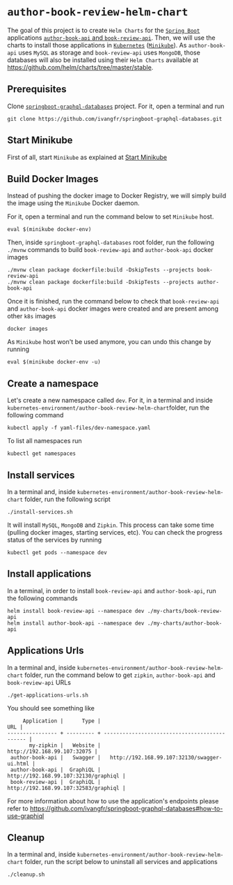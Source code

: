 # `author-book-review-helm-chart`

The goal of this project is to create `Helm Charts` for the [`Spring Boot`](https://docs.spring.io/spring-boot/docs/current/reference/htmlsingle/)
applications [`author-book-api` and `book-review-api`](https://github.com/ivangfr/springboot-graphql-databases). Then,
we will use the charts to install those applications in [`Kubernetes`](https://kubernetes.io)
([`Minikube`](https://kubernetes.io/docs/getting-started-guides/minikube)). As `author-book-api` uses `MySQL` as storage
and `book-review-api` uses `MongoDB`, those databases will also be installed using their `Helm Charts` available at
https://github.com/helm/charts/tree/master/stable.

## Prerequisites

Clone [`springboot-graphql-databases`](https://github.com/ivangfr/springboot-graphql-databases) project. For it,
open a terminal and run
```
git clone https://github.com/ivangfr/springboot-graphql-databases.git
```

## Start Minikube

First of all, start `Minikube` as explained at [Start Minikube](https://github.com/ivangfr/kubernetes-environment#start-minikube)

## Build Docker Images

Instead of pushing the docker image to Docker Registry, we will simply build the image using the `Minikube` Docker daemon.

For it, open a terminal and run the command below to set `Minikube` host.
```
eval $(minikube docker-env)
```

Then, inside `springboot-graphql-databases` root folder, run the following `./mvnw` commands to build `book-review-api`
and `author-book-api` docker images

```
./mvnw clean package dockerfile:build -DskipTests --projects book-review-api
./mvnw clean package dockerfile:build -DskipTests --projects author-book-api
```

Once it is finished, run the command below to check that `book-review-api` and `author-book-api` docker images were
created and are present among other `k8s` images
```
docker images
```

As `Minikube` host won't be used anymore, you can undo this change by running   
```
eval $(minikube docker-env -u)
```

## Create a namespace

Let's create a new namespace called `dev`. For it, in a terminal and inside
`kubernetes-environment/author-book-review-helm-chart`folder, run the following command
```
kubectl apply -f yaml-files/dev-namespace.yaml
```

To list all namespaces run
```
kubectl get namespaces
```

## Install services

In a terminal and, inside `kubernetes-environment/author-book-review-helm-chart` folder, run the following script
```
./install-services.sh
```

It will install `MySQL`, `MongoDB` and `Zipkin`. This process can take some time (pulling docker images, starting
services, etc). You can check the progress status of the services by running
```
kubectl get pods --namespace dev
```

## Install applications

In a terminal, in order to install `book-review-api` and `author-book-api`, run the following commands
```
helm install book-review-api --namespace dev ./my-charts/book-review-api
helm install author-book-api --namespace dev ./my-charts/author-book-api
```

## Applications Urls

In a terminal and, inside `kubernetes-environment/author-book-review-helm-chart` folder, run the command below to
get `zipkin`, `author-book-api` and `book-review-api` URLs
```
./get-applications-urls.sh
```

You should see something like
```
     Application |      Type |                                           URL |
---------------- + --------- + --------------------------------------------- |
       my-zipkin |   Website |                   http://192.168.99.107:32075 |
 author-book-api |   Swagger |   http://192.168.99.107:32130/swagger-ui.html |
 author-book-api |  GraphiQL |          http://192.168.99.107:32130/graphiql |
 book-review-api |  GraphiQL |          http://192.168.99.107:32583/graphiql |
```

For more information about how to use the application's endpoints please refer to
https://github.com/ivangfr/springboot-graphql-databases#how-to-use-graphiql

## Cleanup

In a terminal and, inside `kubernetes-environment/author-book-review-helm-chart` folder, run the script below to uninstall
all services and applications
```
./cleanup.sh
```

